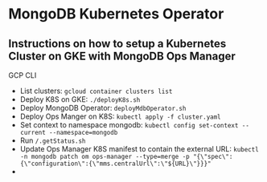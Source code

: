 # MongoDB Kubernetes Operator

## Instructions on how to setup a Kubernetes Cluster on GKE with MongoDB Ops Manager 


GCP CLI
- List clusters: `gcloud container clusters list`
- Deploy K8S on GKE: `./deployK8s.sh`
- Deploy MongoDB Operator: `deployMdbOperator.sh`
- Deploy Ops Manger on K8S: `kubectl apply -f cluster.yaml`
- Set context to namespace mongodb: `kubectl config set-context --current --namespace=mongodb`
- Run `/.getStatus.sh`
- Update Ops Manager K8S manifest to contain the external URL: `kubectl -n mongodb patch om ops-manager --type=merge -p "{\"spec\":{\"configuration\":{\"mms.centralUrl\":\"${URL}\"}}}"`
- 



